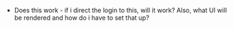 - Does this work - if i direct the login to this, will it work? Also, what UI will be rendered and how do i have to set that up?

